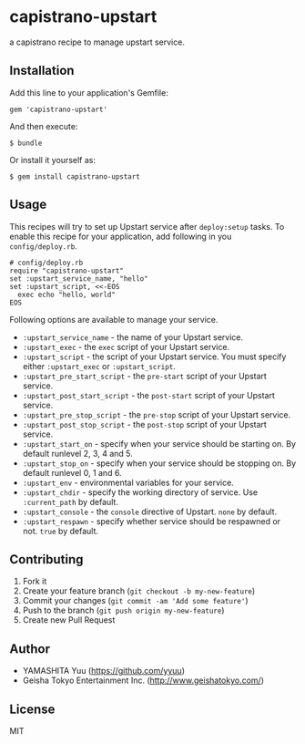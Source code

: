# capistrano-upstart

a capistrano recipe to manage upstart service.

## Installation

Add this line to your application's Gemfile:

    gem 'capistrano-upstart'

And then execute:

    $ bundle

Or install it yourself as:

    $ gem install capistrano-upstart

## Usage

This recipes will try to set up Upstart service after `deploy:setup` tasks.
To enable this recipe for your application,  add following in you `config/deploy.rb`.

    # config/deploy.rb
    require "capistrano-upstart"
    set :upstart_service_name, "hello"
    set :upstart_script, <<-EOS
      exec echo "hello, world"
    EOS

Following options are available to manage your service.

 * `:upstart_service_name` - the name of your Upstart service.
 * `:upstart_exec` - the `exec` script of your Upstart service.
 * `:upstart_script` - the script of your Upstart service. You must specify either `:upstart_exec` or `:upstart_script`.
 * `:upstart_pre_start_script` - the `pre-start` script of your Upstart service.
 * `:upstart_post_start_script` - the `post-start` script of your Upstart service.
 * `:upstart_pre_stop_script` - the `pre-stop` script of your Upstart service.
 * `:upstart_post_stop_script` - the `post-stop` script of your Upstart service.
 * `:upstart_start_on` - specify when your service should be starting on. By default runlevel 2, 3, 4 and 5.
 * `:upstart_stop_on` - specify when your service should be stopping on. By default runlevel 0, 1 and 6.
 * `:upstart_env` - environmental variables for your service.
 * `:upstart_chdir` - specify the working directory of service. Use `:current_path` by default.
 * `:upstart_console` - the `console` directive of Upstart. `none` by default.
 * `:upstart_respawn` - specify whether service should be respawned or not. `true` by default.

## Contributing

1. Fork it
2. Create your feature branch (`git checkout -b my-new-feature`)
3. Commit your changes (`git commit -am 'Add some feature'`)
4. Push to the branch (`git push origin my-new-feature`)
5. Create new Pull Request

## Author

- YAMASHITA Yuu (https://github.com/yyuu)
- Geisha Tokyo Entertainment Inc. (http://www.geishatokyo.com/)

## License

MIT

